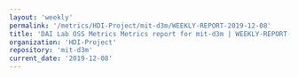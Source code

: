 ```yaml
---
layout: 'weekly'
permalink: '/metrics/HDI-Project/mit-d3m/WEEKLY-REPORT-2019-12-08'
title: 'DAI Lab OSS Metrics Metrics report for mit-d3m | WEEKLY-REPORT-2019-12-08'
organization: 'HDI-Project'
repository: 'mit-d3m'
current_date: '2019-12-08'
---
```


